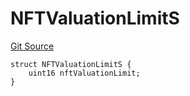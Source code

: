 # NFTValuationLimitS
[Git Source](https://github.com/thrackle-io/tron/blob/bcbcc01a5b28a551282aabeb3b2db849eb2ab94f/src/client/token/handler/diamond/RuleStorage.sol)


```solidity
struct NFTValuationLimitS {
    uint16 nftValuationLimit;
}
```

